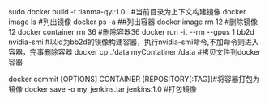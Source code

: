 sudo docker build -t tianma-qyl:1.0 . #当前目录为上下文构建镜像
docker image ls #列出镜像
docker ps -a ##列出容器
docker image rm 12 #删除镜像12
docker container rm 36 #删除容器36
docker run -it --rm --gpus 1 bb2d nvidia-smi #以id为bb2d的镜像构建容器，执行nvidia-smi命令,不加命令则进入容器，完事删除容器
docker cp ./data myContatiner:/data #拷贝文件到docker容器

docker commit [OPTIONS] CONTAINER [REPOSITORY[:TAG]]#将容器打包为镜像
docker save -o my_jenkins.tar jenkins:1.0 #打包镜像